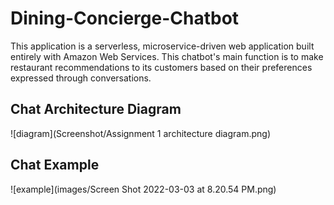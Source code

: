 # Dining-Concierge-Chatbot
This application is a serverless, microservice-driven web application built entirely with Amazon Web Services. This chatbot's main function is to make restaurant recommendations to its customers based on their preferences expressed through conversations.

## Chat Architecture Diagram
![diagram](Screenshot/Assignment 1 architecture diagram.png)

## Chat Example
![example](images/Screen Shot 2022-03-03 at 8.20.54 PM.png)
